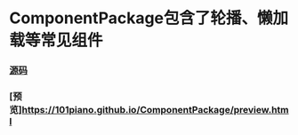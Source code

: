 # ComponentPackage包含了轮播、懒加载等常见组件</br>
### [源码](https://github.com/101piano/ComponentPackage/tree/master)</br>
### [预览]https://101piano.github.io/ComponentPackage/preview.html

